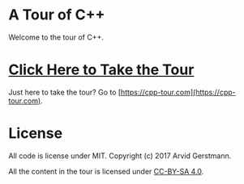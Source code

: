 # A Tour of C++

Welcome to the tour of C++.


# [Click Here to Take the Tour](https://cpp-tour.com)

Just here to take the tour? Go to [https://cpp-tour.com](https://cpp-tour.com).


# License

All code is license under MIT. Copyright (c) 2017 Arvid Gerstmann.

All the content in the tour is licensed under [CC-BY-SA 4.0](http://creativecommons.org/licenses/by-sa/4.0/).

